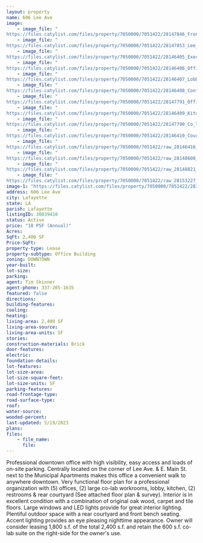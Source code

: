 ```yaml
---
layout: property
name: 606 Lee Ave
image:
    - image_file: "https://files.catylist.com/files/property/7050000/7051422/28147846_Front_1.jpg"
    - image_file: "https://files.catylist.com/files/property/7050000/7051422/28147853_Lee___E_Main.jpg"
    - image_file: "https://files.catylist.com/files/property/7050000/7051422/28146405_Executive_Office.jpg"
    - image_file: "https://files.catylist.com/files/property/7050000/7051422/28146406_Office.jpg"
    - image_file: "https://files.catylist.com/files/property/7050000/7051422/28146407_Lobby_1.jpg"
    - image_file: "https://files.catylist.com/files/property/7050000/7051422/28146408_Conference___Office.jpg"
    - image_file: "https://files.catylist.com/files/property/7050000/7051422/28147791_Office___Conference_2.jpg"
    - image_file: "https://files.catylist.com/files/property/7050000/7051422/28146409_Kitchen.jpg"
    - image_file: "https://files.catylist.com/files/property/7050000/7051422/28147790_Co_lab_Suite.jpg"
    - image_file: "https://files.catylist.com/files/property/7050000/7051422/28146410_Courtyard_1.jpg"
    - image_file: "https://files.catylist.com/files/property/7050000/7051422/raw_28146416_Floor_Plan_2023.pdf"
    - image_file: "https://files.catylist.com/files/property/7050000/7051422/raw_28148608_Survey.pdf"
    - image_file: "https://files.catylist.com/files/property/7050000/7051422/raw_28148821_Flood_Disclosure_4.11.23.pdf"
    - image_file: "https://files.catylist.com/files/property/7050000/7051422/raw_28153227_Flyer_606_Lee_Avenue__Tim___1_.pdf"
image-1: "https://files.catylist.com/files/property/7050000/7051422/28147895_Exterior_Nighttime.jpg"
address: 606 Lee Ave
city: Lafayette
state: LA
parish: Lafayette
listingID: 30839410
status: Active
price: "18 PSF (Annual)"
Acres:
SqFt: 2,400 SF
Price-SqFt:
property-type: Lease
property-subtype: Office Building
zoning: DOWNTOWN
year-built:
lot-size:
parking:
agent: Tim Skinner
agent-phone: 337-205-1635
featured: false
directions:
building-features:
cooling:
heating:
living-area: 2,400 SF
living-area-source:
living-area-units: SF
stories:
construction-materials: Brick
door-features:
electric:
foundation-details:
lot-features:
lot-size-area:
lot-size-square-feet:
lot-size-units: SF
parking-features:
road-frontage-type:
road-surface-type:
roof:
water-source:
wooded-percent:
last-updated: 5/19/2023
plans:
files:
    - file_name:
      file:
---
```

Professional downtown office with high visibility, easy access and loads of on-site parking. Centrally located on the corner of Lee Ave. &amp; E. Main St. next to the Municipal Apartments makes this office a convenient walk to anywhere downtown. Very functional floor plan for a professional organization with (5) offices, (2) large co-lab workrooms, lobby, kitchen, (2) restrooms &amp; rear courtyard (See attached floor plan &amp; survey). Interior is in excellent condition with a combination of original oak wood, carpet and tile floors. Large windows and LED lights provide for great interior lighting. Plentiful outdoor space with a rear courtyard and front bench seating. Accent lighting provides an eye pleasing nighttime appearance. Owner will consider leasing 1,800 s.f. of the total 2,400 s.f. and retain the 600 s.f. co-lab suite on the right-side for the owner's use.
